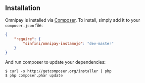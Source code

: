 ## Installation

Omnipay is installed via [Composer](http://getcomposer.org/). To install, simply add it
to your `composer.json` file:

```json
{
    "require": {
        "sinfini/omnipay-instamojo": "dev-master"
    }
}
```

And run composer to update your dependencies:

    $ curl -s http://getcomposer.org/installer | php
    $ php composer.phar update

